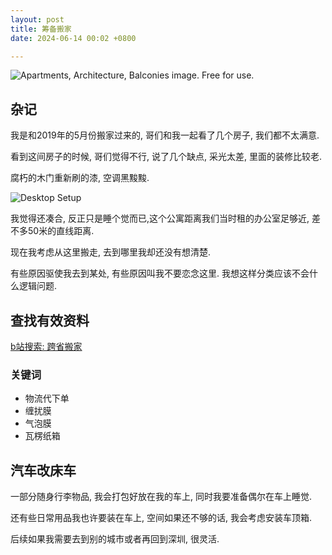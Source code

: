 ```yaml
---
layout: post
title: 筹备搬家
date: 2024-06-14 00:02 +0800

---
```

![Apartments, Architecture, Balconies image. Free for use.](https://cdn.pixabay.com/photo/2016/11/21/15/09/apartments-1845884_1280.jpg)


## 杂记

我是和2019年的5月份搬家过来的, 哥们和我一起看了几个房子, 我们都不太满意.

看到这间房子的时候, 哥们觉得不行, 说了几个缺点, 采光太差, 里面的装修比较老. 

腐朽的木门重新刷的漆, 空调黑黢黢.

![Desktop Setup](https://lh3.googleusercontent.com/pw/AP1GczPOnPeMfRIu8Zekcd94AutS7YwkzJL0spMkPm3iLyFfuJUB_M-cJ4pywXn7CV_WJfXQJtMLpwp23M7l-gRuyo17TjbG1sxyE18K8WU9r-4Y7yr7yyjE4ebTRTBZB4aCfQtNUAgYIrLRx20Zan9xzlbq=w1488-h1984-s-no-gm?authuser=0)

我觉得还凑合, 反正只是睡个觉而已,这个公寓距离我们当时租的办公室足够近, 差不多50米的直线距离.

现在我考虑从这里搬走, 去到哪里我却还没有想清楚.

有些原因驱使我去到某处, 有些原因叫我不要恋念这里. 我想这样分类应该不会什么逻辑问题.


## 查找有效资料

[b站搜索: 跨省搬家](https://search.bilibili.com/all?keyword=%E8%B7%A8%E7%9C%81%E6%90%AC%E5%AE%B6&from_source=webtop_search&spm_id_from=333.999&search_source=5)

### 关键词

- 物流代下单
- 缠扰膜
- 气泡膜
- 瓦楞纸箱

## 汽车改床车

一部分随身行李物品, 我会打包好放在我的车上, 同时我要准备偶尔在车上睡觉.

还有些日常用品我也许要装在车上, 空间如果还不够的话, 我会考虑安装车顶箱.

后续如果我需要去到别的城市或者再回到深圳, 很灵活.
